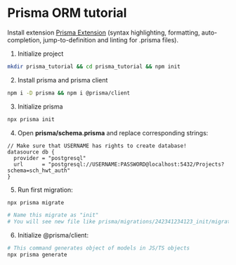 # Prisma ORM tutorial

Install extension [Prisma Extension](https://marketplace.visualstudio.com/items?itemName=Prisma.prisma) (syntax highlighting, formatting, auto-completion, jump-to-definition and linting for .prisma files).

1. Initialize project
```bash
mkdir prisma_tutorial && cd prisma_tutorial && npm init
```

2. Install prisma and prisma client
```bash
npm i -D prisma && npm i @prisma/client
```

3. Initialize prisma
```bash
npx prisma init
```

4. Open **prisma/schema.prisma** and replace corresponding strings:
```prisma
// Make sure that USERNAME has rights to create database!
datasource db {
  provider = "postgresql"
  url      = "postgresql://USERNAME:PASSWORD@localhost:5432/Projects?schema=sch_hwt_auth"
}
```

5. Run first migration:
```bash
npx prisma migrate

# Name this migrate as "init"
# You will see new file like prisma/migrations/242341234123_init/migration.sql"
```

6. Initialize @prisma/client:
```bash
# This command generates object of models in JS/TS objects
npx prisma generate
```